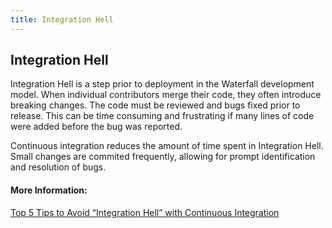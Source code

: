 ```yaml
---
title: Integration Hell
---
```

## Integration Hell
<!-- The article goes here, in GitHub-flavored Markdown. Feel free to add YouTube videos, images, and CodePen/JSBin embeds  -->
Integration Hell is a step prior to deployment in the Waterfall development model.  When individual contributors merge their code, they often introduce breaking changes.  The code must be reviewed and bugs fixed prior to release.  This can be time consuming and frustrating if many lines of code were added before the bug was reported.

Continuous integration reduces the amount of time spent in Integration Hell.  Small changes are commited frequently, allowing for prompt identification and resolution of bugs.  


#### More Information:
<!-- Please add any articles you think might be helpful to read before writing the article -->
[Top 5 Tips to Avoid “Integration Hell” with Continuous Integration](https://www.apicasystems.com/blog/top-5-tips-avoid-integration-hell-continuous-integration/)


